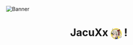
  ![Banner](https://github.com/JacuXx/JacuXx/raw/ea7cc0d8c19ec9616c5ff3aeea339fd2433305bc/Banner-Github.png)


<h1 align="center">
  JacuXx <img style="width: 30px; vertical-align: middle;" src="https://github.com/JacuXx/JacuXx/blob/main/TokenBrandedMoe.svg.png?raw=true" alt="Logo de JacuXx"> !
</h1>
